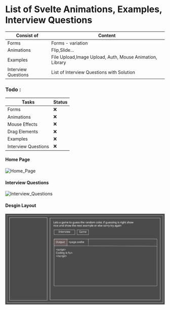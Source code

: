 # List of Svelte Animations, Examples, Interview Questions

| Consist of          | Content                                                  |
| ------------------- | -------------------------------------------------------- |
| Forms               | Forms - variation                                        |
| Animations          | Flip,Slide...                                            |
| Examples            | File Upload,Image Upload, Auth, Mouse Animation, Library |
| Interview Questions | List of Interview Questions with Solution                |

### Todo :

| Tasks               | Status |
| ------------------- | ------ |
| Forms               | ❌     |
| Animations          | ❌     |
| Mouse Effects       | ❌     |
| Drag Elements       | ❌     |
| Examples            | ❌     |
| Interview Questions | ❌     |

#### Home Page

![Home_Page](image-1.png)

#### Interview Questions

![Interview_Questions](image.png)

#### Desgin Layout

![Design /Interview](Design.svg)
